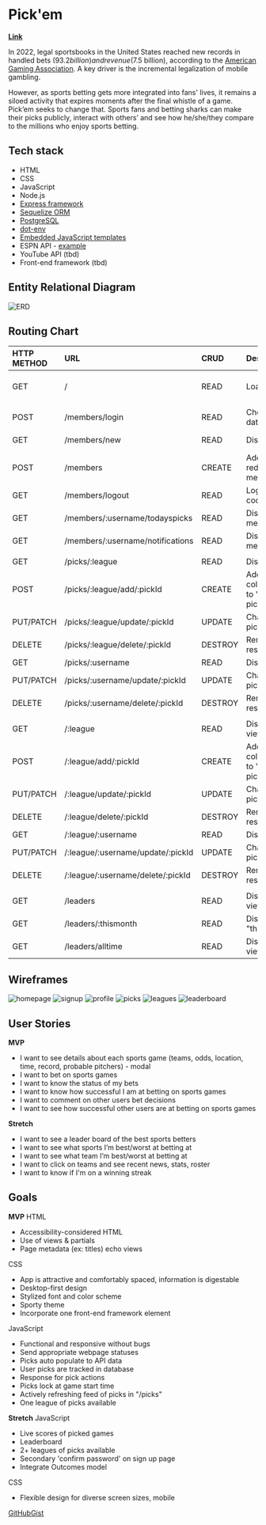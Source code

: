 # Pick'em
**[Link](https://pickem.herokuapp.com/)**

In 2022, legal sportsbooks in the United States reached new records in handled bets ($93.2 billion) and revenue ($7.5 billion), according to the [American Gaming Association](https://www.americangaming.org/new/2022-commercial-gaming-revenue-tops-60b-breaking-annual-record-for-second-consecutive-year/). A key driver is the incremental legalization of mobile gambling. 

However, as sports betting gets more integrated into fans' lives, it remains a siloed activity that expires moments after the final whistle of a game. Pick’em seeks to change that. Sports fans and betting sharks can make their picks publicly, interact with others’ and see how he/she/they compare to the millions who enjoy sports betting.
## Tech stack
* HTML
* CSS
* JavaScript
* Node.js
* [Express framework](https://www.npmjs.com/package/express)
* [Sequelize ORM](https://www.npmjs.com/package/sequelize)
* [PostgreSQL](https://www.npmjs.com/package/postgres)
* [dot-env](https://www.npmjs.com/package/dot-env)
* [Embedded JavaScript templates](https://www.npmjs.com/package/ejs)
* ESPN API - [example](http://site.api.espn.com/apis/site/v2/sports/baseball/mlb/scoreboard)
* YouTube API (tbd)
* Front-end framework (tbd)
## Entity Relational Diagram
![ERD](./erd/PickEm-erd-v02.png)
## Routing Chart
| HTTP METHOD | URL                               | CRUD    | Description                                                                                         | View                |     |     |     |
|:----------- |:--------------------------------- |:------- |:--------------------------------------------------------------------------------------------------- |:------------------- | --- | --- | --- |
| GET         | /                                 | READ    | Load homepage with login form                                                                       | Home / Member login |     |     |     |
|             |                                   |         |                                                                                                     |                     |     |     |     |
| POST        | /members/login                    | READ    | Checks user credentials against database                                                            |                     |     |     |     |
| GET         | /members/new                      | READ    | Display signup form                                                                                 | Member signup form  |     |     |     |
| POST        | /members                          | CREATE  | Add member to database, redirect to members/:username/todayspicks                                   |                     |     |     |     |
| GET         | /members/logout                   | READ    | Logout member by clearing cookies, redirect to homepage                                             |                     |     |     |     |
| GET         | /members/:username/todayspicks    | READ    | Display member data with member's "today's picks"                                                   | Profile             |     |     |     |
| GET         | /members/:username/notifications  | READ    | Display member data with member's "notifications"                                                   |                     |     |     |     |
|             |                                   |         |                                                                                                     |                     |     |     |     |
| GET         | /picks/:league                    | READ    | Display feed of real-time picks                                                                     | Picks               |     |     |     |
| POST        | /picks/:league/add/:pickId        | CREATE  | Adds pick to database, change color of logo & switch "PICK'EM" to "CANCEL PICK", redirect to picks/ |                     |     |     |     |
| PUT/PATCH   | /picks/:league/update/:pickId     | UPDATE  | Changes teamSelect of existing pickId, redirect to picks/                                           |                     |     |     |     |
| DELETE      | /picks/:league/delete/:pickId     | DESTROY | Removes pick from database, resets color of both picks                                              |                     |     |     |     |
| GET         | /picks/:username                  | READ    | Display feed of real-time picks                                                                     |                     |     |     |     |
| PUT/PATCH   | /picks/:username/update/:pickId   | UPDATE  | Changes teamSelect of existing pickId, redirect to picks/                                           |                     |     |     |     |
| DELETE      | /picks/:username/delete/:pickId   | DESTROY | Removes pick from database, resets color of both picks                                              |                     |     |     |     |
|             |                                   |         |                                                                                                     |                     |     |     |     |
| GET         | /:league                          | READ    | Display pick options from league view                                                               | League              |     |     |     |
| POST        | /:league/add/:pickId              | CREATE  | Adds pick to database, change color of logo & switch "PICK'EM" to "CANCEL PICK", redirect to picks/ |                     |     |     |     |
| PUT/PATCH   | /:league/update/:pickId           | UPDATE  | Changes teamSelect of existing pickId, redirect to picks/                                           |                     |     |     |     |
| DELETE      | /:league/delete/:pickId           | DESTROY | Removes pick from database, resets color of both picks                                              |                     |     |     |     |
| GET         | /:league/:username                | READ    | Display feed of real-time picks                                                                     |                     |     |     |     |
| PUT/PATCH   | /:league/:username/update/:pickId | UPDATE  | Changes teamSelect of existing pickId, redirect to picks/                                           |                     |     |     |     |
| DELETE      | /:league/:username/delete/:pickId | DESTROY | Removes pick from database, resets color of both picks                                              |                     |     |     |     |
|             |                                   |         |                                                                                                     |                     |     |     |     |
| GET         | /leaders                      | READ    | Displays leaderboard, default view is "yesterday"                                                   | Leaderboard         |     |     |     |
| GET         | /leaders/:thismonth           | READ    | Displays leaderboard, view is "this month"                                                          |                     |     |     |     |
| GET         | /leaders/alltime              | READ    | Displays leaderboard, default view is "all time"                                                    |                     |     |     |     |

## Wireframes
![homepage](wireframes/Pickem-homepage.png)
![signup](wireframes/Pickem-signup.png)
![profile](wireframes/Pickem-profile.png)
![picks](wireframes/Pickem-picks.png)
![leagues](wireframes/Pickem-leagues.png)
![leaderboard](wireframes/Pickem-leaderboard.png)

## User Stories
**MVP**
- I want to see details about each sports game (teams, odds, location, time, record, probable pitchers) - modal
- I want to bet on sports games
- I want to know the status of my bets
- I want to know how successful I am at betting on sports games
- I want to comment on other users bet decisions
- I want to see how successful other users are at betting on sports games

**Stretch**
- I want to see a leader board of the best sports betters
- I want to see what sports I’m best/worst at betting at
- I want to see what team I’m best/worst at betting at
- I want to click on teams and see recent news, stats, roster
- I want to know if I'm on a winning streak

## Goals
**MVP**
HTML 
* Accessibility-considered HTML
* Use of views & partials
* Page metadata (ex: titles) echo views

CSS
* App is attractive and comfortably spaced, information is digestable
* Desktop-first design
* Stylized font and color scheme 
* Sporty theme
* Incorporate one front-end framework element

JavaScript
* Functional and responsive without bugs
* Send appropriate webpage statuses
* Picks auto populate to API data
* User picks are tracked in database 
* Response for pick actions
* Picks lock at game start time
* Actively refreshing feed of picks in "/picks"
* One league of picks available

**Stretch**
JavaScript
* Live scores of picked games
* Leaderboard 
* 2+ leagues of picks available
* Secondary 'confirm password' on sign up page
* Integrate Outcomes model

CSS
* Flexible design for diverse screen sizes, mobile



[GitHubGist](https://gist.github.com/andrewbantly/86869292a2862c58a2c910217f06d0fe)